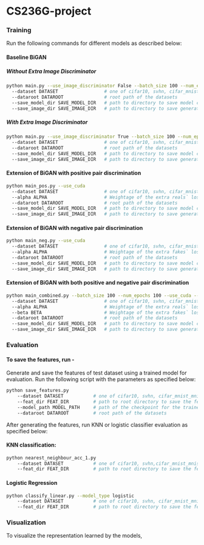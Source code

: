 # CS236G-project

### Training
Run the following commands for different models as described below:
#### Baseline BiGAN

##### Without Extra Image Discriminator
```bash
python main.py --use_image_discriminator False --batch_size 100 --num_epochs 100  --use_cuda --cuda_device 0
  --dataset DATASET                 # one of cifar10, svhn, cifar_mnist, timagenet
  --dataroot DATAROOT               # root path of the datasets
  --save_model_dir SAVE_MODEL_DIR   # path to directory to save model checkpoints
  --save_image_dir SAVE_IMAGE_DIR   # path to directory to save generated images
```

##### With Extra Image Discriminator
```bash
python main.py --use_image_discriminator True --batch_size 100 --num_epochs 100  --use_cuda --cuda_device 0
  --dataset DATASET                 # one of cifar10, svhn, cifar_mnist, timagenet
  --dataroot DATAROOT               # root path of the datasets
  --save_model_dir SAVE_MODEL_DIR   # path to directory to save model checkpoints
  --save_image_dir SAVE_IMAGE_DIR   # path to directory to save generated images
```

#### Extension of BiGAN with positive pair discrimination

```bash
python main_pos.py --use_cuda
  --dataset DATASET                 # one of cifar10, svhn, cifar_mnist, timagenet
  --alpha ALPHA                     # Weightage of the extra reals` loss
  --dataroot DATAROOT               # root path of the datasets
  --save_model_dir SAVE_MODEL_DIR   # path to directory to save model checkpoints
  --save_image_dir SAVE_IMAGE_DIR   # path to directory to save generated images
```

#### Extension of BiGAN with negative pair discrimination

```bash
python main_neg.py --use_cuda
  --dataset DATASET                 # one of cifar10, svhn, cifar_mnist, timagenet
  --alpha ALPHA                     # Weightage of the extra fakes` loss
  --dataroot DATAROOT               # root path of the datasets
  --save_model_dir SAVE_MODEL_DIR   # path to directory to save model checkpoints
  --save_image_dir SAVE_IMAGE_DIR   # path to directory to save generated images
```


#### Extension of BiGAN with both positive and negative pair discrimination

```bash
python main_combined.py --batch_size 100 --num_epochs 100 --use_cuda --cuda_device 0
  --dataset DATASET                 # one of cifar10, svhn, cifar_mnist, timagenet
  --alpha ALPHA                     # Weightage of the extra reals` loss
  --beta BETA                       # Weightage of the extra fakes` loss
  --dataroot DATAROOT               # root path of the datasets
  --save_model_dir SAVE_MODEL_DIR   # path to directory to save model checkpoints
  --save_image_dir SAVE_IMAGE_DIR   # path to directory to save generated images
```

### Evaluation

#### To save the features, run -
Generate and save the features of test dataset using a trained model for evaluation. 
Run the following script with the parameters as specified below:
```bash
python save_features.py 
    --dataset DATASET           # one of cifar10, svhn, cifar_mnist_mnist, cifar_mnist_cifar, timagenet
    --feat_dir FEAT_DIR         # path to root directory to save the features
    --model_path MODEL_PATH     # path of the checkpoint for the trained model
    --dataroot DATAROOT         # root path of the datasets
```

After generating the features, run KNN or logistic classifier evaluation as specified below:
#### KNN classification:

```bash
python nearest_neighbour_acc_1.py 
    --dataset DATASET           # one of cifar10, svhn,cifar_mnist_mnist, cifar_mnist_cifar, timagenet
    --feat_dir FEAT_DIR         # path to root directory to save the features
```

#### Logistic Regression
```bash
python classify_linear.py --model_type logistic
    --dataset DATASET           # one of cifar10, svhn, cifar_mnist_mnist, cifar_mnist_cifar, timagenet
    --feat_dir FEAT_DIR         # path to root directory to save the features

```

### Visualization

To visualize the representation learned by the models, 
